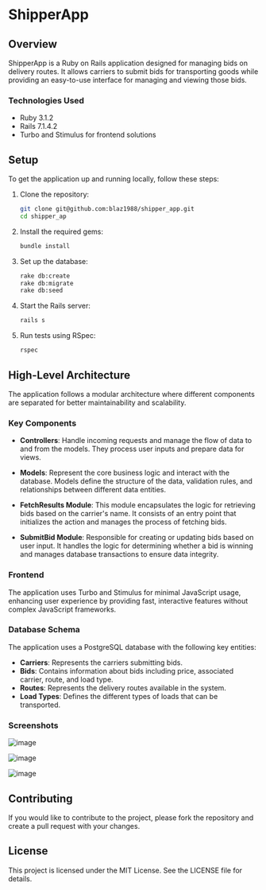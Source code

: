 
# ShipperApp

## Overview

ShipperApp is a Ruby on Rails application designed for managing bids on delivery routes. It allows carriers to submit bids for transporting goods while providing an easy-to-use interface for managing and viewing those bids. 

### Technologies Used

- Ruby 3.1.2
- Rails 7.1.4.2
- Turbo and Stimulus for frontend solutions

## Setup

To get the application up and running locally, follow these steps:

1. Clone the repository:
   ```bash
   git clone git@github.com:blaz1988/shipper_app.git
   cd shipper_ap
   ```

2. Install the required gems:
   ```bash
   bundle install
   ```

3. Set up the database:
   ```bash
   rake db:create
   rake db:migrate
   rake db:seed
   ```

4. Start the Rails server:
   ```bash
   rails s
   ```

5. Run tests using RSpec:
   ```bash
   rspec
   ```

## High-Level Architecture

The application follows a modular architecture where different components are separated for better maintainability and scalability. 

### Key Components

- **Controllers**: Handle incoming requests and manage the flow of data to and from the models. They process user inputs and prepare data for views.

- **Models**: Represent the core business logic and interact with the database. Models define the structure of the data, validation rules, and relationships between different data entities.

- **FetchResults Module**: This module encapsulates the logic for retrieving bids based on the carrier's name. It consists of an entry point that initializes the action and manages the process of fetching bids.

- **SubmitBid Module**: Responsible for creating or updating bids based on user input. It handles the logic for determining whether a bid is winning and manages database transactions to ensure data integrity.

### Frontend

The application uses Turbo and Stimulus for minimal JavaScript usage, enhancing user experience by providing fast, interactive features without complex JavaScript frameworks.

### Database Schema

The application uses a PostgreSQL database with the following key entities:
- **Carriers**: Represents the carriers submitting bids.
- **Bids**: Contains information about bids including price, associated carrier, route, and load type.
- **Routes**: Represents the delivery routes available in the system.
- **Load Types**: Defines the different types of loads that can be transported.

### Screenshots
![image](https://github.com/user-attachments/assets/ccf5b993-1bfe-401c-8d02-0b165f691357)

![image](https://github.com/user-attachments/assets/f13b64a9-b574-4f95-b433-64413d05df62)

![image](https://github.com/user-attachments/assets/02521f37-f1c9-4995-9466-5b35e3ad5722)



## Contributing

If you would like to contribute to the project, please fork the repository and create a pull request with your changes.

## License

This project is licensed under the MIT License. See the LICENSE file for details.
